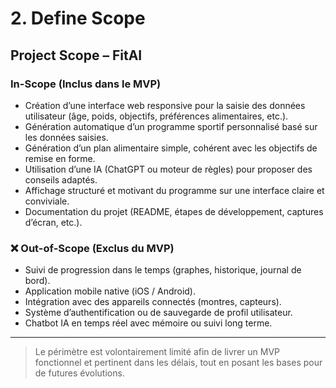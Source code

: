 # 2. Define Scope

## Project Scope – FitAI

### In-Scope (Inclus dans le MVP)
- Création d’une interface web responsive pour la saisie des données utilisateur (âge, poids, objectifs, préférences alimentaires, etc.).
- Génération automatique d’un programme sportif personnalisé basé sur les données saisies.
- Génération d’un plan alimentaire simple, cohérent avec les objectifs de remise en forme.
- Utilisation d’une IA (ChatGPT ou moteur de règles) pour proposer des conseils adaptés.
- Affichage structuré et motivant du programme sur une interface claire et conviviale.
- Documentation du projet (README, étapes de développement, captures d’écran, etc.).

### ❌ Out-of-Scope (Exclus du MVP)
- Suivi de progression dans le temps (graphes, historique, journal de bord).
- Application mobile native (iOS / Android).
- Intégration avec des appareils connectés (montres, capteurs).
- Système d’authentification ou de sauvegarde de profil utilisateur.
- Chatbot IA en temps réel avec mémoire ou suivi long terme.

---

> Le périmètre est volontairement limité afin de livrer un MVP fonctionnel et pertinent dans les délais, tout en posant les bases pour de futures évolutions.
